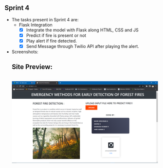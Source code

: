 ## Sprint 4
- The tasks present in Sprint 4 are:
  - Flask Integration
    - [x] Integrate the model with Flask along HTML, CSS and JS
    - [x] Predict if fire is present or not
    - [x] Play alert if fire detected.
    - [x] Send Message through Twilio API after playing the alert.
- Screenshots:
    <h2> Site Preview:</h2>
    <br>
    <img src="https://github.com/IBM-EPBL/IBM-Project-5474-1658766683/blob/main/Project%20Development%20Phase/Sprint%204/Flask_deployment.png?raw=true">
